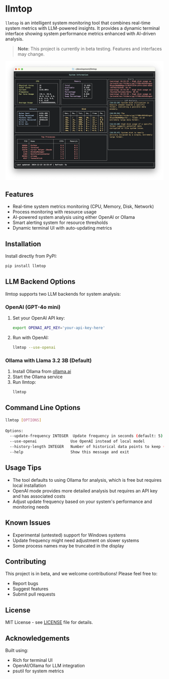 # llmtop

`llmtop` is an intelligent system monitoring tool that combines real-time system metrics with LLM-powered insights. It provides a dynamic terminal interface showing system performance metrics enhanced with AI-driven analysis.

> **Note**: This project is currently in beta testing. Features and interfaces may change.

![llmtop Screenshot](screenshot.png)

## Features

- Real-time system metrics monitoring (CPU, Memory, Disk, Network)
- Process monitoring with resource usage
- AI-powered system analysis using either OpenAI or Ollama
- Smart alerting system for resource thresholds
- Dynamic terminal UI with auto-updating metrics

## Installation

Install directly from PyPI:
```bash
pip install llmtop
```

## LLM Backend Options

llmtop supports two LLM backends for system analysis:

### OpenAI (GPT-4o mini)
1. Set your OpenAI API key:
   ```bash
   export OPENAI_API_KEY='your-api-key-here'
   ```
2. Run with OpenAI:
   ```bash
   llmtop --use-openai
   ```

### Ollama with Llama 3.2 3B (Default)
1. Install Ollama from [ollama.ai](https://ollama.ai)
2. Start the Ollama service
3. Run llmtop:
   ```bash
   llmtop
   ```

## Command Line Options

```bash
llmtop [OPTIONS]

Options:
  --update-frequency INTEGER  Update frequency in seconds (default: 5)
  --use-openai               Use OpenAI instead of local model
  --history-length INTEGER   Number of historical data points to keep (default: 60)
  --help                     Show this message and exit
```

## Usage Tips

- The tool defaults to using Ollama for analysis, which is free but requires local installation
- OpenAI mode provides more detailed analysis but requires an API key and has associated costs
- Adjust update frequency based on your system's performance and monitoring needs

## Known Issues

- Experimental (untested) support for Windows systems
- Update frequency might need adjustment on slower systems
- Some process names may be truncated in the display

## Contributing

This project is in beta, and we welcome contributions! Please feel free to:

- Report bugs
- Suggest features
- Submit pull requests

## License

MIT License - see [LICENSE](LICENSE) file for details.

## Acknowledgements

Built using:
- Rich for terminal UI
- OpenAI/Ollama for LLM integration
- psutil for system metrics
